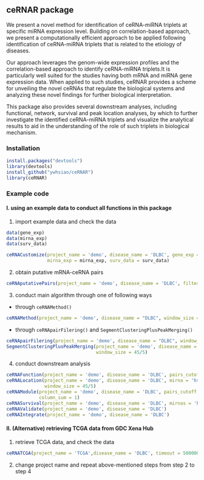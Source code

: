 
## ceRNAR package

We present a novel method for identification of ceRNA-miRNA triplets at
specific miRNA expression level. Building on correlation-based approach,
we present a computationally efficient approach to be applied following
identification of ceRNA-miRNA triplets that is related to the etiology
of diseases.

Our approach leverages the genom-wide expression profiles and the
correlation-based approach to identify ceRNA-miRNA triplets.It is
particularly well suited for the studies having both mRNA and miRNA gene
expression data. When applied to such studies, ceRNAR provides a scheme
for unveiling the novel ceRNAs that regulate the biological systems and
analyzing these novel findings for further biological interpretation.

This package also provides several downstream analyses, including
functional, network, survival and peak location analyses, by which to
further investigate the identified ceRNA-miRNA triplets and visualize
the analytical results to aid in the understanding of the role of such
triplets in biological mechanism.

### Installation

``` r
install.packages("devtools")
library(devtools)
install_github("ywhsiao/ceRNAR")
library(ceRNAR)
```

### Example code

#### I. using an example data to conduct all functions in this package

1.  import example data and check the data

``` r
data(gene_exp)
data(mirna_exp)
data(surv_data)

ceRNACustomize(project_name = 'demo', disease_name = 'DLBC', gene_exp = gene_exp, 
               mirna_exp = mirna_exp, surv_data = surv_data)
```

2.  obtain putative mRNA-ceRNA pairs

``` r
ceRNAputativePairs(project_name = 'demo', disease_name = 'DLBC', filtering = 'less')
```

3.  conduct main algorithm through one of following ways

-   through `ceRNAMethod()`

``` r
ceRNAMethod(project_name = 'demo', disease_name = "DLBC", window_size = 45/5)
```

-   through `ceRNApairFilering()` and
    `SegmentClusteringPlusPeakMerging()`

``` r
ceRNApairFilering(project_name = 'demo', disease_name = "DLBC", window_size = 45/5)
SegmentClusteringPlusPeakMerging(project_name = 'demo', disease_name = "DLBC", 
                                 window_size = 45/5)
```

4.  conduct downstream analysis

``` r
ceRNAFunction(project_name = 'demo', disease_name = 'DLBC', pairs_cutoff = 1)
ceRNALocation(project_name = 'demo', disease_name = 'DLBC', mirna = 'hsa-miR-101-3p', 
              window_size = 45/5)
ceRNAModule(project_name = 'demo', disease_name = 'DLBC', pairs_cutoff = 5, 
            column_sum = 1)
ceRNASurvival(project_name = 'demo', disease_name = 'DLBC', mirnas = 'hsa-miR-101-3p')
ceRNAValidate(project_name = 'demo', disease_name = 'DLBC')
ceRNAIntegrate(project_name = 'demo', disease_name = 'DLBC')

```

#### II. (Alternative) retrieving TCGA data from GDC Xena Hub

1.  retrieve TCGA data, and check the data

``` r
ceRNATCGA(project_name = 'TCGA',disease_name = 'DLBC', timeout = 5000000)
```

2.  change project name and repeat above-mentioned steps from step 2 to
    step 4
